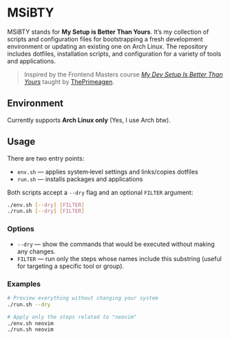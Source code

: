 # MSiBTY

MSiBTY stands for **My Setup is Better Than Yours**. It’s my collection of scripts and configuration files for bootstrapping a fresh development environment or updating an existing one on Arch Linux. The repository includes dotfiles, installation scripts, and configuration for a variety of tools and applications.

> Inspired by the Frontend Masters course [*My Dev Setup Is Better Than Yours*](https://frontendmasters.com/courses/developer-productivity-v2/) taught by [ThePrimeagen](https://github.com/ThePrimeagen).

## Environment

Currently supports **Arch Linux only** (Yes, I use Arch btw).

## Usage

There are two entry points:

- `env.sh` — applies system‑level settings and links/copies dotfiles
- `run.sh` — installs packages and applications

Both scripts accept a `--dry` flag and an optional `FILTER` argument:

```bash
./env.sh [--dry] [FILTER]
./run.sh [--dry] [FILTER]
```

### Options

- `--dry` — show the commands that would be executed without making any changes.
- `FILTER` — run only the steps whose names include this substring (useful for targeting a specific tool or group).

### Examples

```bash
# Preview everything without changing your system
./run.sh --dry

# Apply only the steps related to "neovim"
./env.sh neovim
./run.sh neovim
```

